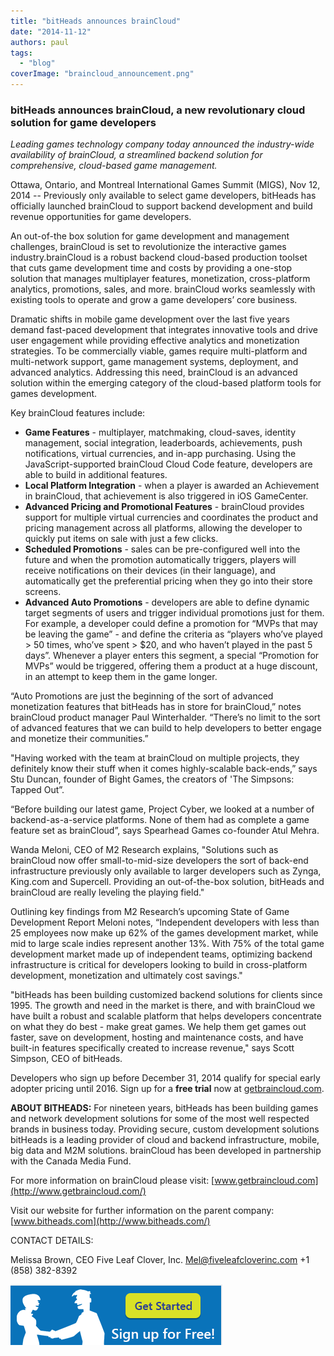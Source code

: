 ```yaml
---
title: "bitHeads announces brainCloud"
date: "2014-11-12"
authors: paul
tags: 
  - "blog"
coverImage: "braincloud_announcement.png"
---
```


### bitHeads announces brainCloud, a new revolutionary cloud solution for game developers

_Leading games technology company today announced the industry-wide availability of brainCloud, a streamlined backend solution for comprehensive, cloud-based game management._

Ottawa, Ontario, and Montreal International Games Summit (MIGS), Nov 12, 2014 -- Previously only available to select game developers, bitHeads has officially launched brainCloud to support backend development and build revenue opportunities for game developers.

An out-of-the box solution for game development and management challenges, brainCloud is set to revolutionize the interactive games industry.brainCloud is a robust backend cloud-based production toolset that cuts game development time and costs by providing a one-stop solution that manages multiplayer features, monetization, cross-platform analytics, promotions, sales, and more. brainCloud works seamlessly with existing tools to operate and grow a game developers’ core business.

Dramatic shifts in mobile game development over the last five years demand fast-paced development that integrates innovative tools and drive user engagement while providing effective analytics and monetization strategies. To be commercially viable, games require multi-platform and multi-network support, game management systems, deployment, and advanced analytics. Addressing this need, brainCloud is an advanced solution within the emerging category of the cloud-based platform tools for games development.

Key brainCloud features include:

- **Game Features** - multiplayer, matchmaking, cloud-saves, identity management, social integration, leaderboards, achievements, push notifications, virtual currencies, and in-app purchasing. Using the JavaScript-supported brainCloud Cloud Code feature, developers are able to build in additional features.
- **Local Platform Integration** - when a player is awarded an Achievement in brainCloud, that achievement is also triggered in iOS GameCenter.
- **Advanced Pricing and Promotional Features** - brainCloud provides support for multiple virtual currencies and coordinates the product and pricing management across all platforms, allowing the developer to quickly put items on sale with just a few clicks.
- **Scheduled Promotions** - sales can be pre-configured well into the future and when the promotion automatically triggers, players will receive notifications on their devices (in their language), and automatically get the preferential pricing when they go into their store screens.
- **Advanced Auto Promotions** - developers are able to define dynamic target segments of users and trigger individual promotions just for them. For example, a developer could define a promotion for “MVPs that may be leaving the game” - and define the criteria as “players who’ve played > 50 times, who’ve spent > $20, and who haven’t played in the past 5 days”. Whenever a player enters this segment, a special “Promotion for MVPs” would be triggered, offering them a product at a huge discount, in an attempt to keep them in the game longer.

“Auto Promotions are just the beginning of the sort of advanced monetization features that bitHeads has in store for brainCloud,” notes brainCloud product manager Paul Winterhalder. “There’s no limit to the sort of advanced features that we can build to help developers to better engage and monetize their communities.”

"Having worked with the team at brainCloud on multiple projects, they definitely know their stuff when it comes highly-scalable back-ends,” says Stu Duncan, founder of Bight Games, the creators of 'The Simpsons: Tapped Out”.

“Before building our latest game, Project Cyber, we looked at a number of backend-as-a-service platforms. None of them had as complete a game feature set as brainCloud”, says Spearhead Games co-founder Atul Mehra.

Wanda Meloni, CEO of M2 Research explains, "Solutions such as brainCloud now offer small-to-mid-size developers the sort of back-end infrastructure previously only available to larger developers such as Zynga, King.com and Supercell. Providing an out-of-the-box solution, bitHeads and brainCloud are really leveling the playing field."

Outlining key findings from M2 Research’s upcoming State of Game Development Report Meloni notes, “Independent developers with less than 25 employees now make up 62% of the games development market, while mid to large scale indies represent another 13%. With 75% of the total game development market made up of independent teams, optimizing backend infrastructure is critical for developers looking to build in cross-platform development, monetization and ultimately cost savings."

"bitHeads has been building customized backend solutions for clients since 1995. The growth and need in the market is there, and with brainCloud we have built a robust and scalable platform that helps developers concentrate on what they do best - make great games. We help them get games out faster, save on development, hosting and maintenance costs, and have built-in features specifically created to increase revenue," says Scott Simpson, CEO of bitHeads.

Developers who sign up before December 31, 2014 qualify for special early adopter pricing until 2016. Sign up for a **free trial** now at [getbraincloud.com](http://getbraincloud.com/).

**ABOUT BITHEADS:** For nineteen years, bitHeads has been building games and network development solutions for some of the most well respected brands in business today. Providing secure, custom development solutions bitHeads is a leading provider of cloud and backend infrastructure, mobile, big data and M2M solutions. brainCloud has been developed in partnership with the Canada Media Fund.

For more information on brainCloud please visit: [www.getbraincloud.com](http://www.getbraincloud.com/)

Visit our website for further information on the parent company: [www.bitheads.com](http://www.bitheads.com/)

CONTACT DETAILS:

Melissa Brown, CEO Five Leaf Clover, Inc. [Mel@fiveleafcloverinc.com](mailto:Mel@fiveleafcloverinc.com) +1 (858) 382-8392

[![bc-sign-up-free](images/bc-sign-up-free.png)](https://portal.braincloudservers.com/signup)
